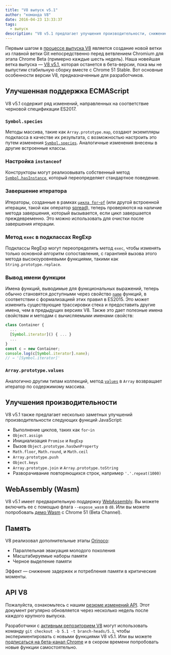 ```yaml
---
title: "V8 выпуск v5.1"
author: "команда V8"
date: 2016-04-23 13:33:37
tags:
  - выпуск
description: "V8 v5.1 предлагает улучшения производительности, снижение задержек и потребления памяти, а также расширенную поддержку функций языка ECMAScript."
---
```

Первым шагом в [процессе выпуска V8](/docs/release-process) является создание новой ветки из главной ветки Git непосредственно перед ветвлением Chromium для этапа Chrome Beta (примерно каждые шесть недель). Наша новейшая ветка выпуска — [V8 v5.1](https://chromium.googlesource.com/v8/v8.git/+log/branch-heads/5.1), которая останется в бета-версии, пока мы не выпустим стабильную сборку вместе с Chrome 51 Stable. Вот основные особенности версии V8, предназначенные для разработчиков.

<!--truncate-->
## Улучшенная поддержка ECMAScript

V8 v5.1 содержит ряд изменений, направленных на соответствие черновой спецификации ES2017.

### `Symbol.species`

Методы массива, такие как `Array.prototype.map`, создают экземпляры подкласса в качестве их результата, с возможностью настроить это путем изменения [`Symbol.species`](https://developer.mozilla.org/en-US/docs/Web/JavaScript/Reference/Global_Objects/Symbol/species). Аналогичные изменения внесены в другие встроенные классы.

### Настройка `instanceof`

Конструкторы могут реализовывать собственный метод [`Symbol.hasInstance`](https://developer.mozilla.org/en-US/docs/Web/JavaScript/Reference/Global_Objects/Symbol#Other_symbols), который переопределяет стандартное поведение.

### Завершение итератора

Итераторы, созданные в рамках [`цикла for`-`of`](https://developer.mozilla.org/en-US/docs/Web/JavaScript/Reference/Statements/for...of) (или другой встроенной итерации, такой как оператор [spread](https://developer.mozilla.org/en-US/docs/Web/JavaScript/Reference/Operators/Spread_operator)), теперь проверяются на наличие метода завершения, который вызывается, если цикл завершается преждевременно. Это можно использовать для очистки после завершения итерации.

### Метод `exec` в подклассах RegExp

Подклассы RegExp могут переопределять метод `exec`, чтобы изменять только основной алгоритм сопоставления, с гарантией вызова этого метода высокоуровневыми функциями, такими как `String.prototype.replace`.

### Вывод имени функции

Имена функций, выводимые для функциональных выражений, теперь обычно становятся доступными через свойство [`name`](https://developer.mozilla.org/en-US/docs/Web/JavaScript/Reference/Global_Objects/Function/name) функций, в соответствии с формализацией этих правил в ES2015. Это может изменить существующие трассировки стека и предоставить другие имена, чем в предыдущих версиях V8. Также это дает полезные имена свойствам и методам с вычисляемыми именами свойств:

```js
class Container {
  ...
  [Symbol.iterator]() { ... }
  ...
}
const c = new Container;
console.log(c[Symbol.iterator].name);
// → '[Symbol.iterator]'
```

### `Array.prototype.values`

Аналогично другим типам коллекций, метод [`values`](https://developer.mozilla.org/en-US/docs/Web/JavaScript/Reference/Global_Objects/Array/values) в `Array` возвращает итератор по содержимому массива.

## Улучшения производительности

V8 v5.1 также предлагает несколько заметных улучшений производительности следующих функций JavaScript:

- Выполнение циклов, таких как `for`-`in`
- `Object.assign`
- Инициализация `Promise` и `RegExp`
- Вызов `Object.prototype.hasOwnProperty`
- `Math.floor`, `Math.round`, и `Math.ceil`
- `Array.prototype.push`
- `Object.keys`
- `Array.prototype.join` и `Array.prototype.toString`
- Разворачивание повторяющихся строк, например `'.'.repeat(1000)`

## WebAssembly (Wasm)

V8 v5.1 имеет предварительную поддержку [WebAssembly](/blog/webassembly-experimental). Вы можете включить ее с помощью флага `--expose_wasm` в `d8`. Или вы можете попробовать [демо Wasm](https://webassembly.github.io/demo/) с Chrome 51 (Beta Channel).

## Память

V8 реализовал дополнительные этапы [Orinoco](/blog/orinoco):

- Параллельная эвакуация молодого поколения
- Масштабируемые наборы памяти
- Черное выделение памяти

Эффект — снижение задержек и потребления памяти в критические моменты.

## API V8

Пожалуйста, ознакомьтесь с нашим [резюме изменений API](https://bit.ly/v8-api-changes). Этот документ регулярно обновляется через несколько недель после каждого крупного выпуска.

Разработчики с [активным репозиторием V8](https://v8.dev/docs/source-code#using-git) могут использовать команду `git checkout -b 5.1 -t branch-heads/5.1`, чтобы экспериментировать с новыми функциями V8 v5.1. Или вы можете [подписаться на бета-канал Chrome](https://www.google.com/chrome/browser/beta.html) и в скором времени попробовать новые функции самостоятельно.
